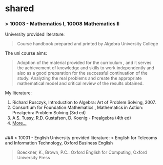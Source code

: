 # shared

### > 10003 - Mathematics I, 10008 Mathematics II 

University provided literature:				
> Course handbook prepared and printed by Algebra University College				

The uni course aims:
> Adoption of the material provided for the curriculum , and it serves the achievement of knowledge and skills to work independently and also as a good preparation for the successful continuation of the study. Analyzing the real problems and create the appropriate mathematical model and critical review of the results obtained.

My literature:

1. Richard Rusczyk, Introduction to Algebra: Art of Problem Solving, 2007.
2. Consortium for Foundation Mathematics , Mathematics in Action: Prealgebra Problem Solving (3rd ed)
3. A.S. Tussy, R.D. Gustafson, D. Koenig - Prealgebra (4th ed)
4. [More...](https://raw.githubusercontent.com/frainfreeze/studying/master/shared/math/literature.md)


<br>
### > 10001 - English
University provided literature:				
> English for Telecoms and Information Technology, Oxford Business English 

> Boeckner, K., Brown, P.C.: Oxford English for Computing, Oxford University Press


